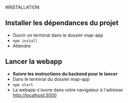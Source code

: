 #INSTALLATION

## Installer les dépendances du projet
- Ouvrir un terminal dans le dossier map-app
- `npm install`
- Attendre


## Lancer la webapp 
- **Suivre les instructions du backend pour le lancer**
- Dans le terminal du dossier map-app
- ``npm start``
- La webapp s'ouvre dans votre navigateur à l'adresse [http://localhost:3000](http://localhost:3000)
